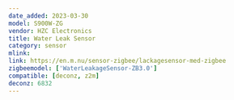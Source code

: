```yaml
---
date_added: 2023-03-30
model: S900W-ZG
vendor: HZC Electronics
title: Water Leak Sensor
category: sensor
mlink: 
link: https://en.m.nu/sensor-zigbee/lackagesensor-med-zigbee
zigbeemodel: ['WaterLeakageSensor-ZB3.0']
compatible: [deconz, z2m]
deconz: 6832
---
```

